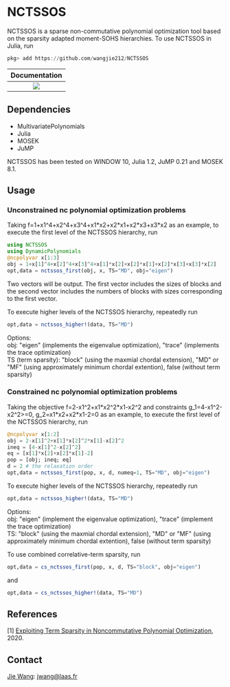 # NCTSSOS
NCTSSOS is a sparse non-commutative polynomial optimization tool based on the sparsity adapted moment-SOHS hierarchies. To use NCTSSOS in Julia, run
```Julia
pkg> add https://github.com/wangjie212/NCTSSOS
 ```

 | **Documentation** |
 |:-----------------:|
 | [![](https://img.shields.io/badge/docs-latest-blue.svg)](https://wangjie212.github.io/NCTSSOS/dev) |

## Dependencies
- MultivariatePolynomials
- Julia
- MOSEK
- JuMP

NCTSSOS has been tested on WINDOW 10, Julia 1.2, JuMP 0.21 and MOSEK 8.1.
## Usage
### Unconstrained nc polynomial optimization problems
Taking f=1+x1^4+x2^4+x3^4+x1\*x2+x2\*x1+x2\*x3+x3\*x2 as an example, to execute the first level of the NCTSSOS hierarchy, run
```Julia
using NCTSSOS
using DynamicPolynomials
@ncpolyvar x[1:3]
obj = 1+x[1]^4+x[2]^4+x[3]^4+x[1]*x[2]+x[2]*x[1]+x[2]*x[3]+x[3]*x[2]
opt,data = nctssos_first(obj, x, TS="MD", obj="eigen")
```

Two vectors will be output. The first vector includes the sizes of blocks and the second vector includes the numbers of blocks with sizes corresponding to the first vector.

To execute higher levels of the NCTSSOS hierarchy, repeatedly run

```Julia
opt,data = nctssos_higher!(data, TS="MD")
```

Options:   
obj: "eigen" (implements the eigenvalue optimization), "trace" (implements the trace optimization)  
TS (term sparsity): "block" (using the maxmial chordal extension), "MD" or "MF" (using approximately minimum chordal extention), false (without term sparsity)  

### Constrained nc polynomial optimization problems
Taking the objective f=2-x1^2+x1\*x2^2\*x1-x2^2 and constraints g_1=4-x1^2-x2^2>=0, g_2=x1\*x2+x2\*x1-2=0 as an example, to execute the first level of the NCTSSOS hierarchy, run

```Julia
@ncpolyvar x[1:2]
obj = 2-x[1]^2+x[1]*x[2]^2*x[1]-x[2]^2
ineq = [4-x[1]^2-x[2]^2]
eq = [x[1]*x[2]+x[2]*x[1]-2]
pop = [obj; ineq; eq]
d = 2 # the relaxation order
opt,data = nctssos_first(pop, x, d, numeq=1, TS="MD", obj="eigen")
```

To execute higher levels of the NCTSSOS hierarchy, repeatedly run

```Julia
opt,data = nctssos_higher!(data, TS="MD")
```

Options:  
obj: "eigen" (implement the eigenvalue optimization), "trace" (implement the trace optimization)  
TS: "block" (using the maxmial chordal extension), "MD" or "MF" (using approximately minimum chordal extention), false (without term sparsity)  

To use combined correlative-term sparsity, run
```Julia
opt,data = cs_nctssos_first(pop, x, d, TS="block", obj="eigen")
```
and
```Julia
opt,data = cs_nctssos_higher!(data, TS="MD")
```

## References
[1] [Exploiting Term Sparsity in Noncommutative Polynomial Optimization](https://arxiv.org/abs/2010.06956), 2020.  

## Contact
[Jie Wang](https://wangjie212.github.io/jiewang/): jwang@laas.fr
